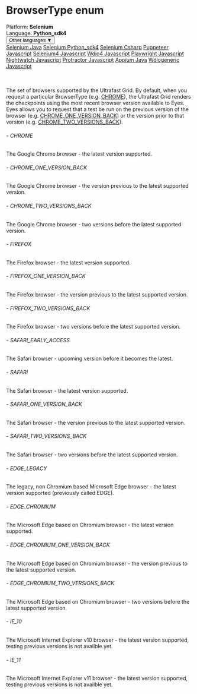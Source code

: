 # BrowserType enum
<div class='platform-bar-container-div'><div class='platform-bar-div'>Platform:  <b> Selenium</b>
</div><div class='platform-bar-div'>Language: <b>Python_sdk4</b></div><div class='dropdown-button-container-div'><button class='sdk-language-dropdown-button'>Other languages ▼</button><div class='dropdown-content'>
<a href='../../selenium/java/browsertype'>Selenium Java</a>
<a href='../../selenium/python_sdk4/browsertype'>Selenium Python_sdk4</a>
<a href='../../selenium/csharp/browsertype'>Selenium Csharp</a>
<a href='../../puppeteer/javascript/browsertype'>Puppeteer Javascript</a>
<a href='../../selenium4/javascript/browsertype'>Selenium4 Javascript</a>
<a href='../../wdio4/javascript/browsertype'>Wdio4 Javascript</a>
<a href='../../playwright/javascript/browsertype'>Playwright Javascript</a>
<a href='../../nightwatch/javascript/browsertype'>Nightwatch Javascript</a>
<a href='../../protractor/javascript/browsertype'>Protractor Javascript</a>
<a href='../../appium/java/browsertype'>Appium Java</a>
<a href='../../wdiogeneric/javascript/browsertype'>Wdiogeneric Javascript</a>
</div></div><br /><br /></div>

 
The set of browsers supported by the Ultrafast Grid. 
By default, when you request a particular BrowserType (e.g. [CHROME](#)), the Ultrafast Grid renders the checkpoints using the most recent browser version available to Eyes. Eyes allows you to request that a test be run on the previous version of the browser (e.g. [CHROME_ONE_VERSION_BACK](#)) or the version prior to that version (e.g. [CHROME_TWO_VERSIONS_BACK](#)). 
###### - CHROME 
 The Google Chrome browser - the latest version supported. 
 ###### - CHROME_ONE_VERSION_BACK 
 The Google Chrome browser - the version previous to the latest supported version. 
 ###### - CHROME_TWO_VERSIONS_BACK 
 The Google Chrome browser - two versions before the latest supported version. 
 ###### - FIREFOX 
 The Firefox browser - the latest version supported. 
 ###### - FIREFOX_ONE_VERSION_BACK 
 The Firefox browser - the version previous to the latest supported version. 
 ###### - FIREFOX_TWO_VERSIONS_BACK 
 The Firefox browser - two versions before the latest supported version. 
 ###### - SAFARI_EARLY_ACCESS 
 The Safari browser - upcoming version before it becomes the latest. 
 ###### - SAFARI 
 The Safari browser - the latest version supported. 
 ###### - SAFARI_ONE_VERSION_BACK 
 The Safari browser - the version previous to the latest supported version. 
 ###### - SAFARI_TWO_VERSIONS_BACK 
 The Safari browser - two versions before the latest supported version. 
 ###### - EDGE_LEGACY 
 The legacy, non Chromium based Microsoft Edge browser - the latest version supported (previously called EDGE). 
 ###### - EDGE_CHROMIUM 
 The Microsoft Edge based on Chromium browser - the latest version supported. 
 ###### - EDGE_CHROMIUM_ONE_VERSION_BACK 
 The Microsoft Edge based on Chromium browser - the version previous to the latest supported version. 
 ###### - EDGE_CHROMIUM_TWO_VERSIONS_BACK 
 The Microsoft Edge based on Chromium browser - two versions before the latest supported version. 
 ###### - IE_10 
 The Microsoft Internet Explorer v10 browser - the latest version supported, testing previous versions is not availble yet. 
 ###### - IE_11 
 The Microsoft Internet Explorer v11 browser - the latest version supported, testing previous versions is not availble yet. 
 

